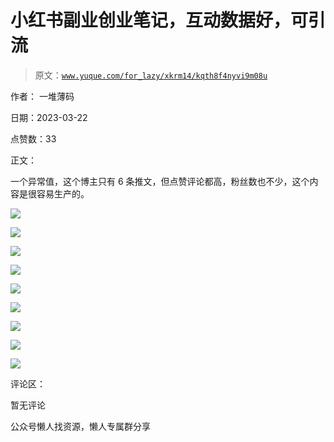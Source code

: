 # 小红书副业创业笔记，互动数据好，可引流

> 原文：[`www.yuque.com/for_lazy/xkrm14/kqth8f4nyvi9m08u`](https://www.yuque.com/for_lazy/xkrm14/kqth8f4nyvi9m08u)

作者： 一堆薄码

日期：2023-03-22

点赞数：33

正文：

一个异常值，这个博主只有 6 条推文，但点赞评论都高，粉丝数也不少，这个内容是很容易生产的。

![](img/55af337592b7c46879d48a0d2e1ab27e.png)

![](img/5eb47782e41c051fa2a1046c0859170c.png)

![](img/237618d10bdc7b8a9b52d0687c4ca6c0.png)

![](img/f9450463ad4b4493ebfd53ac51987916.png)

![](img/da5b7bbcc51d60857e5acb66cbe9bc7a.png)

![](img/cc52b57b608faeeead47241a1221dc08.png)

![](img/7ed93b46c27d7263e148e5c03ca54a45.png)

![](img/dc6731f98bfb1fae4e4d6de436abd967.png)

![](img/0d3e789b2898df1a90344fd52302cd24.png)

评论区：

暂无评论

公众号懒人找资源，懒人专属群分享

